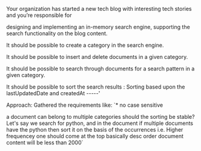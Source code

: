 Your organization has started a new tech blog with interesting tech stories and you’re responsible for

designing and implementing an in-memory search engine, supporting the search functionality on the blog content.

It should be possible to create a category in the search engine.

It should be possible to insert and delete documents in a given category.

It should be possible to search through documents for a search pattern in a given category.

It should be possible to sort the search results : Sorting based upon the lastUpdatedDate and createdAt
-----'

Approach: Gathered the requirements like:
`* no case sensitive

a document can belong to multiple categories
should the sorting be stable?
Let's say we search for python, and in the document if multiple documents have the python
then sort it on the basis of the occurrences i.e. Higher frequencey one should come at the top basically desc order
document content will be less than 2000`